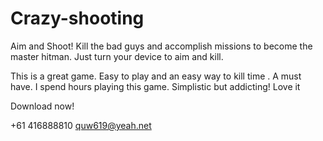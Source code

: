 # Crazy-shooting

Aim and Shoot! Kill the bad guys and accomplish missions to become the master hitman. Just turn your device to aim and kill. 

This is a great game. Easy to play and an easy way to kill time . A must have. I spend hours playing this game. Simplistic but addicting! Love it

Download now!

+61 416888810 quw619@yeah.net
